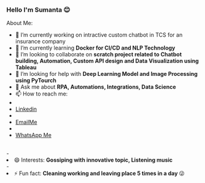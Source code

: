 ### Hello I'm Sumanta 😊

<!--
**sumantas98/sumantas98** is a ✨ _special_ ✨ repository because its `README.md` (this file) appears on your GitHub profile.
-->
About Me:

- 🔭 I’m currently working on intractive custom chatbot in TCS for an insurance company
- 🌱 I’m currently learning <b>Docker for CI/CD and NLP Technology</b>
- 👯 I’m looking to collaborate on <b>scratch project related to Chatbot building, Automation, Custom API design and Data Visualization using Tableau</b>
- 🤔 I’m looking for help with <b>Deep Learning Model and Image Processing using PyTourch </b>
- 💬 Ask me about <b> RPA, Automations, Integrations, Data Science </b> 
- 📫 How to reach me:
- <li><a href="https://www.linkedin.com/in/sumanta-samanta-3261a317a/">Linkedin</a></li>
- <li><a href="https://mail.google.com/mail/u/0/?tab=rm&ogbl#inbox?compose=GTvVlcSPFdVpbqzThRjnGsNdcCwFQVbQMjWdXSCdWRcfRMXfzxRRCvBvtvpMbgVTlhGcgZwpQjfMS">EmailMe</a></li>
- <li><a href="https://web.whatsapp.com/">WhatsApp Me</a></li>
<br>
- <li> 😄 Interests: <b> Gossiping with innovative topic, Listening music </b></li> 
- <li> ⚡ Fun fact: <b> Cleaning working and leaving place 5 times in a day </b> 😜</li>



